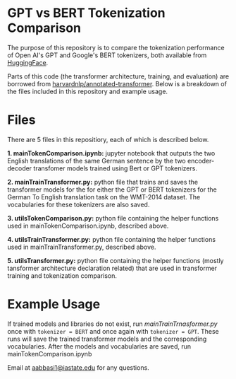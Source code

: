 # GPT vs BERT Tokenization Comparison

The purpose of this repository is to  compare the tokenization performance of Open AI's GPT and Google's BERT tokenizers, both available from [HuggingFace](https://huggingface.co/docs/transformers/v4.48.0/en/main_classes/tokenizer#transformers.PreTrainedTokenizer).
 
Parts of this code (the transformer architecture, training, and evaluation) are borrowed from [harvardnlp/annotated-transformer](https://github.com/harvardnlp/annotated-transformer). Below is a breakdown of the files included in this repository and example usage.

# Files
There are 5 files in this repositiory, each of which is described below.

**1. mainTokenComparison.ipynb:** jupyter notebook that outputs the two English translations of the same German sentence by the two encoder-decoder transfomer models trained using Bert or GPT tokenizers.

**2. mainTrainTransformer.py:**  python file that trains and saves the transformer models for the  for either the GPT or BERT tokenizers for the German To English translation task on the WMT-2014 dataset. The vocabularies for these tokenizers are also saved.

**3. utilsTokenComparison.py:** python file  containing the helper functions used in mainTokenComparison.ipynb, described above.

**4. utilsTrainTransformer.py:** python file containing the helper functions used in mainTrainTransformer.py, described above.

**5. utilsTransformer.py:** python file containing the helper functions (mostly tansformer architecture declaration related) that are used in transformer training and tokenization comparison. 

# Example Usage
If trained models and libraries do not exist, run *mainTrainTrnasformer.py* once with `tokenizer = BERT` and once again with `tokenizer = GPT`. These runs will save the trained transformer models and the corresponding vocabularies. After the models and vocabularies are saved, run mainTokenComparison.ipynb


Email at aabbasi1@iastate.edu for any questions.
